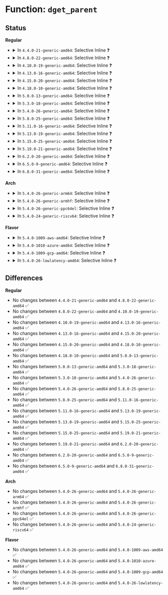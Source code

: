 # Function: <code>dget_parent</code>

## Status
<b>Regular</b>
<ul>
<li>
<details>
<summary>In <code>4.4.0-21-generic-amd64</code>: Selective Inline ❓</summary>

```c
struct dentry * dget_parent(struct dentry * dentry)
```

```json
{
  "name": "dget_parent",
  "collision_type": "Unique Global",
  "inline_type": "Selective",
  "funcs": [
    {
      "addr": 18446744071581088304,
      "name": "dget_parent",
      "external": true,
      "loc": "fs/dcache.c:803",
      "file": "fs/dcache.c",
      "inline": "not declared, inlined",
      "caller_inline": [],
      "caller_func": [
        "fs/namei.c:follow_dotdot",
        "fs/notify/fsnotify.c:__fsnotify_parent",
        "fs/ecryptfs/inode.c:ecryptfs_rename",
        "fs/ecryptfs/inode.c:ecryptfs_rename",
        "fs/ecryptfs/inode.c:ecryptfs_rmdir",
        "fs/ecryptfs/inode.c:ecryptfs_do_unlink",
        "fs/ecryptfs/inode.c:ecryptfs_mknod",
        "fs/ecryptfs/inode.c:ecryptfs_mkdir",
        "fs/ecryptfs/inode.c:ecryptfs_symlink",
        "fs/ecryptfs/inode.c:ecryptfs_link",
        "fs/ecryptfs/inode.c:ecryptfs_create",
        "fs/exportfs/expfs.c:exportfs_encode_fh",
        "fs/fuse/dir.c:fuse_dentry_revalidate",
        "fs/fuse/dir.c:fuse_dentry_revalidate",
        "security/tomoyo/condition.c:tomoyo_get_attributes"
      ]
    }
  ],
  "symbols": [
    {
      "addr": 18446744071581088304,
      "name": "dget_parent",
      "section": ".text",
      "bind": "STB_GLOBAL",
      "size": 137
    }
  ]
}
```
</details>
</li>
<li>
<details>
<summary>In <code>4.8.0-22-generic-amd64</code>: Selective Inline ❓</summary>

```c
struct dentry * dget_parent(struct dentry * dentry)
```

```json
{
  "name": "dget_parent",
  "collision_type": "Unique Global",
  "inline_type": "Selective",
  "funcs": [
    {
      "addr": 18446744071581253856,
      "name": "dget_parent",
      "external": true,
      "loc": "fs/dcache.c:811",
      "file": "fs/dcache.c",
      "inline": "not declared, inlined",
      "caller_inline": [],
      "caller_func": [
        "fs/namei.c:path_parent_directory",
        "fs/notify/fsnotify.c:__fsnotify_parent",
        "fs/crypto/crypto.c:fscrypt_d_revalidate",
        "fs/ext4/file.c:ext4_file_open",
        "fs/ecryptfs/inode.c:ecryptfs_rename",
        "fs/ecryptfs/inode.c:ecryptfs_rename",
        "fs/ecryptfs/inode.c:ecryptfs_mknod",
        "fs/ecryptfs/inode.c:ecryptfs_rmdir",
        "fs/ecryptfs/inode.c:ecryptfs_mkdir",
        "fs/ecryptfs/inode.c:ecryptfs_symlink",
        "fs/ecryptfs/inode.c:ecryptfs_link",
        "fs/ecryptfs/inode.c:ecryptfs_create",
        "fs/ecryptfs/inode.c:ecryptfs_do_unlink",
        "fs/exportfs/expfs.c:exportfs_encode_fh",
        "fs/fuse/dir.c:fuse_dentry_revalidate",
        "fs/fuse/dir.c:fuse_dentry_revalidate",
        "security/tomoyo/condition.c:tomoyo_get_attributes"
      ]
    }
  ],
  "symbols": [
    {
      "addr": 18446744071581253856,
      "name": "dget_parent",
      "section": ".text",
      "bind": "STB_GLOBAL",
      "size": 133
    }
  ]
}
```
</details>
</li>
<li>
<details>
<summary>In <code>4.10.0-19-generic-amd64</code>: Selective Inline ❓</summary>

```c
struct dentry * dget_parent(struct dentry * dentry)
```

```json
{
  "name": "dget_parent",
  "collision_type": "Unique Global",
  "inline_type": "Selective",
  "funcs": [
    {
      "addr": 18446744071581331648,
      "name": "dget_parent",
      "external": true,
      "loc": "fs/dcache.c:811",
      "file": "fs/dcache.c",
      "inline": "not declared, inlined",
      "caller_inline": [],
      "caller_func": [
        "fs/namei.c:path_parent_directory",
        "fs/notify/fsnotify.c:__fsnotify_parent",
        "fs/crypto/crypto.c:fscrypt_d_revalidate",
        "fs/ext4/file.c:ext4_file_open",
        "fs/ecryptfs/inode.c:ecryptfs_rename",
        "fs/ecryptfs/inode.c:ecryptfs_rename",
        "fs/ecryptfs/inode.c:ecryptfs_mknod",
        "fs/ecryptfs/inode.c:ecryptfs_rmdir",
        "fs/ecryptfs/inode.c:ecryptfs_mkdir",
        "fs/ecryptfs/inode.c:ecryptfs_symlink",
        "fs/ecryptfs/inode.c:ecryptfs_link",
        "fs/ecryptfs/inode.c:ecryptfs_create",
        "fs/ecryptfs/inode.c:ecryptfs_do_unlink",
        "fs/exportfs/expfs.c:exportfs_encode_fh",
        "fs/fuse/dir.c:fuse_dentry_revalidate",
        "fs/fuse/dir.c:fuse_dentry_revalidate",
        "security/tomoyo/condition.c:tomoyo_get_attributes"
      ]
    }
  ],
  "symbols": [
    {
      "addr": 18446744071581331648,
      "name": "dget_parent",
      "section": ".text",
      "bind": "STB_GLOBAL",
      "size": 133
    }
  ]
}
```
</details>
</li>
<li>
<details>
<summary>In <code>4.13.0-16-generic-amd64</code>: Selective Inline ❓</summary>

```c
struct dentry * dget_parent(struct dentry * dentry)
```

```json
{
  "name": "dget_parent",
  "collision_type": "Unique Global",
  "inline_type": "Selective",
  "funcs": [
    {
      "addr": 18446744071581387280,
      "name": "dget_parent",
      "external": true,
      "loc": "fs/dcache.c:843",
      "file": "fs/dcache.c",
      "inline": "not declared, inlined",
      "caller_inline": [],
      "caller_func": [
        "fs/namei.c:path_parent_directory",
        "fs/notify/fsnotify.c:__fsnotify_parent",
        "fs/crypto/crypto.c:fscrypt_d_revalidate",
        "fs/ext4/file.c:ext4_file_open",
        "fs/ecryptfs/inode.c:ecryptfs_rename",
        "fs/ecryptfs/inode.c:ecryptfs_rename",
        "fs/ecryptfs/inode.c:ecryptfs_mknod",
        "fs/ecryptfs/inode.c:ecryptfs_rmdir",
        "fs/ecryptfs/inode.c:ecryptfs_mkdir",
        "fs/ecryptfs/inode.c:ecryptfs_symlink",
        "fs/ecryptfs/inode.c:ecryptfs_link",
        "fs/ecryptfs/inode.c:ecryptfs_create",
        "fs/ecryptfs/inode.c:ecryptfs_do_unlink",
        "fs/exportfs/expfs.c:exportfs_encode_fh",
        "fs/fuse/dir.c:fuse_dentry_revalidate",
        "fs/fuse/dir.c:fuse_dentry_revalidate",
        "security/tomoyo/condition.c:tomoyo_get_attributes"
      ]
    }
  ],
  "symbols": [
    {
      "addr": 18446744071581387280,
      "name": "dget_parent",
      "section": ".text",
      "bind": "STB_GLOBAL",
      "size": 138
    }
  ]
}
```
</details>
</li>
<li>
<details>
<summary>In <code>4.15.0-20-generic-amd64</code>: Selective Inline ❓</summary>

```c
struct dentry * dget_parent(struct dentry * dentry)
```

```json
{
  "name": "dget_parent",
  "collision_type": "Unique Global",
  "inline_type": "Selective",
  "funcs": [
    {
      "addr": 18446744071581527392,
      "name": "dget_parent",
      "external": true,
      "loc": "fs/dcache.c:855",
      "file": "fs/dcache.c",
      "inline": "not declared, inlined",
      "caller_inline": [],
      "caller_func": [
        "fs/namei.c:path_parent_directory",
        "fs/notify/fsnotify.c:__fsnotify_parent",
        "fs/crypto/crypto.c:fscrypt_d_revalidate",
        "fs/crypto/hooks.c:fscrypt_file_open",
        "fs/ecryptfs/inode.c:ecryptfs_rename",
        "fs/ecryptfs/inode.c:ecryptfs_rename",
        "fs/ecryptfs/inode.c:ecryptfs_mknod",
        "fs/ecryptfs/inode.c:ecryptfs_rmdir",
        "fs/ecryptfs/inode.c:ecryptfs_mkdir",
        "fs/ecryptfs/inode.c:ecryptfs_symlink",
        "fs/ecryptfs/inode.c:ecryptfs_link",
        "fs/ecryptfs/inode.c:ecryptfs_create",
        "fs/ecryptfs/inode.c:ecryptfs_do_unlink",
        "fs/exportfs/expfs.c:exportfs_encode_fh",
        "fs/fuse/dir.c:fuse_dentry_revalidate",
        "fs/fuse/dir.c:fuse_dentry_revalidate",
        "security/tomoyo/condition.c:tomoyo_get_attributes"
      ]
    }
  ],
  "symbols": [
    {
      "addr": 18446744071581527392,
      "name": "dget_parent",
      "section": ".text",
      "bind": "STB_GLOBAL",
      "size": 138
    }
  ]
}
```
</details>
</li>
<li>
<details>
<summary>In <code>4.18.0-10-generic-amd64</code>: Selective Inline ❓</summary>

```c
struct dentry * dget_parent(struct dentry * dentry)
```

```json
{
  "name": "dget_parent",
  "collision_type": "Unique Global",
  "inline_type": "Selective",
  "funcs": [
    {
      "addr": 18446744071581687584,
      "name": "dget_parent",
      "external": true,
      "loc": "fs/dcache.c:863",
      "file": "fs/dcache.c",
      "inline": "not declared, inlined",
      "caller_inline": [],
      "caller_func": [
        "fs/namei.c:path_parent_directory",
        "fs/notify/fsnotify.c:__fsnotify_parent",
        "fs/crypto/crypto.c:fscrypt_d_revalidate",
        "fs/crypto/hooks.c:fscrypt_file_open",
        "fs/ecryptfs/inode.c:ecryptfs_rename",
        "fs/ecryptfs/inode.c:ecryptfs_rename",
        "fs/ecryptfs/inode.c:ecryptfs_mknod",
        "fs/ecryptfs/inode.c:ecryptfs_rmdir",
        "fs/ecryptfs/inode.c:ecryptfs_mkdir",
        "fs/ecryptfs/inode.c:ecryptfs_symlink",
        "fs/ecryptfs/inode.c:ecryptfs_link",
        "fs/ecryptfs/inode.c:ecryptfs_create",
        "fs/ecryptfs/inode.c:ecryptfs_do_unlink",
        "fs/exportfs/expfs.c:exportfs_encode_fh",
        "fs/fuse/dir.c:fuse_dentry_revalidate",
        "fs/fuse/dir.c:fuse_dentry_revalidate",
        "security/tomoyo/condition.c:tomoyo_get_attributes"
      ]
    }
  ],
  "symbols": [
    {
      "addr": 18446744071581687584,
      "name": "dget_parent",
      "section": ".text",
      "bind": "STB_GLOBAL",
      "size": 133
    }
  ]
}
```
</details>
</li>
<li>
<details>
<summary>In <code>5.0.0-13-generic-amd64</code>: Selective Inline ❓</summary>

```c
struct dentry * dget_parent(struct dentry * dentry)
```

```json
{
  "name": "dget_parent",
  "collision_type": "Unique Global",
  "inline_type": "Selective",
  "funcs": [
    {
      "addr": 18446744071581775232,
      "name": "dget_parent",
      "external": true,
      "loc": "fs/dcache.c:876",
      "file": "fs/dcache.c",
      "inline": "not declared, inlined",
      "caller_inline": [],
      "caller_func": [
        "fs/namei.c:path_parent_directory",
        "fs/notify/fsnotify.c:__fsnotify_parent",
        "fs/crypto/crypto.c:fscrypt_d_revalidate",
        "fs/crypto/hooks.c:fscrypt_file_open",
        "fs/ecryptfs/inode.c:ecryptfs_rename",
        "fs/ecryptfs/inode.c:ecryptfs_rename",
        "fs/ecryptfs/inode.c:ecryptfs_mknod",
        "fs/ecryptfs/inode.c:ecryptfs_rmdir",
        "fs/ecryptfs/inode.c:ecryptfs_mkdir",
        "fs/ecryptfs/inode.c:ecryptfs_symlink",
        "fs/ecryptfs/inode.c:ecryptfs_link",
        "fs/ecryptfs/inode.c:ecryptfs_create",
        "fs/ecryptfs/inode.c:ecryptfs_do_unlink",
        "fs/exportfs/expfs.c:exportfs_encode_fh",
        "fs/fuse/dir.c:fuse_dentry_revalidate",
        "fs/fuse/dir.c:fuse_dentry_revalidate",
        "security/tomoyo/condition.c:tomoyo_get_attributes"
      ]
    }
  ],
  "symbols": [
    {
      "addr": 18446744071581775232,
      "name": "dget_parent",
      "section": ".text",
      "bind": "STB_GLOBAL",
      "size": 133
    }
  ]
}
```
</details>
</li>
<li>
<details>
<summary>In <code>5.3.0-18-generic-amd64</code>: Selective Inline ❓</summary>

```c
struct dentry * dget_parent(struct dentry * dentry)
```

```json
{
  "name": "dget_parent",
  "collision_type": "Unique Global",
  "inline_type": "Selective",
  "funcs": [
    {
      "addr": 18446744071581892112,
      "name": "dget_parent",
      "external": true,
      "loc": "fs/dcache.c:902",
      "file": "fs/dcache.c",
      "inline": "not declared, inlined",
      "caller_inline": [],
      "caller_func": [
        "fs/namei.c:path_parent_directory",
        "fs/notify/fsnotify.c:__fsnotify_parent",
        "fs/crypto/hooks.c:fscrypt_file_open",
        "fs/ecryptfs/inode.c:ecryptfs_rename",
        "fs/ecryptfs/inode.c:ecryptfs_rename",
        "fs/ecryptfs/inode.c:ecryptfs_mknod",
        "fs/ecryptfs/inode.c:ecryptfs_rmdir",
        "fs/ecryptfs/inode.c:ecryptfs_mkdir",
        "fs/ecryptfs/inode.c:ecryptfs_symlink",
        "fs/ecryptfs/inode.c:ecryptfs_link",
        "fs/ecryptfs/inode.c:ecryptfs_create",
        "fs/ecryptfs/inode.c:ecryptfs_do_unlink",
        "fs/exportfs/expfs.c:exportfs_encode_fh",
        "fs/fuse/dir.c:fuse_dentry_revalidate",
        "fs/fuse/dir.c:fuse_dentry_revalidate",
        "security/tomoyo/condition.c:tomoyo_get_attributes"
      ]
    }
  ],
  "symbols": [
    {
      "addr": 18446744071581892112,
      "name": "dget_parent",
      "section": ".text",
      "bind": "STB_GLOBAL",
      "size": 135
    }
  ]
}
```
</details>
</li>
<li>
<details>
<summary>In <code>5.4.0-26-generic-amd64</code>: Selective Inline ❓</summary>

```c
struct dentry * dget_parent(struct dentry * dentry)
```

```json
{
  "name": "dget_parent",
  "collision_type": "Unique Global",
  "inline_type": "Selective",
  "funcs": [
    {
      "addr": 18446744071581964704,
      "name": "dget_parent",
      "external": true,
      "loc": "fs/dcache.c:902",
      "file": "fs/dcache.c",
      "inline": "not declared, inlined",
      "caller_inline": [],
      "caller_func": [
        "fs/namei.c:path_parent_directory",
        "fs/notify/fsnotify.c:__fsnotify_parent",
        "fs/crypto/hooks.c:fscrypt_file_open",
        "fs/ecryptfs/inode.c:ecryptfs_mknod",
        "fs/ecryptfs/inode.c:ecryptfs_mkdir",
        "fs/ecryptfs/inode.c:ecryptfs_symlink",
        "fs/ecryptfs/inode.c:ecryptfs_link",
        "fs/ecryptfs/inode.c:ecryptfs_create",
        "fs/exportfs/expfs.c:exportfs_encode_fh",
        "fs/fuse/dir.c:fuse_dentry_revalidate",
        "fs/fuse/dir.c:fuse_dentry_revalidate",
        "security/tomoyo/condition.c:tomoyo_get_attributes"
      ]
    }
  ],
  "symbols": [
    {
      "addr": 18446744071581964704,
      "name": "dget_parent",
      "section": ".text",
      "bind": "STB_GLOBAL",
      "size": 135
    }
  ]
}
```
</details>
</li>
<li>
<details>
<summary>In <code>5.8.0-25-generic-amd64</code>: Selective Inline ❓</summary>

```c
struct dentry * dget_parent(struct dentry * dentry)
```

```json
{
  "name": "dget_parent",
  "collision_type": "Unique Global",
  "inline_type": "Selective",
  "funcs": [
    {
      "addr": 18446744071582199040,
      "name": "dget_parent",
      "external": true,
      "loc": "fs/dcache.c:921",
      "file": "fs/dcache.c",
      "inline": "not declared, inlined",
      "caller_inline": [],
      "caller_func": [
        "fs/namei.c:path_pts",
        "fs/namei.c:follow_dotdot",
        "fs/ext4/fsync.c:ext4_sync_parent",
        "fs/ecryptfs/inode.c:ecryptfs_mknod",
        "fs/ecryptfs/inode.c:ecryptfs_mkdir",
        "fs/ecryptfs/inode.c:ecryptfs_symlink",
        "fs/ecryptfs/inode.c:ecryptfs_link",
        "fs/exportfs/expfs.c:exportfs_encode_fh",
        "fs/exportfs/expfs.c:reconnect_path",
        "fs/exportfs/expfs.c:reconnect_path",
        "fs/exportfs/expfs.c:reconnect_one",
        "fs/fuse/dir.c:fuse_dentry_revalidate",
        "fs/fuse/dir.c:fuse_dentry_revalidate",
        "security/tomoyo/condition.c:tomoyo_get_attributes"
      ]
    }
  ],
  "symbols": [
    {
      "addr": 18446744071582199040,
      "name": "dget_parent",
      "section": ".text",
      "bind": "STB_GLOBAL",
      "size": 143
    }
  ]
}
```
</details>
</li>
<li>
<details>
<summary>In <code>5.11.0-16-generic-amd64</code>: Selective Inline ❓</summary>

```c
struct dentry * dget_parent(struct dentry * dentry)
```

```json
{
  "name": "dget_parent",
  "collision_type": "Unique Global",
  "inline_type": "Selective",
  "funcs": [
    {
      "addr": 18446744071582245392,
      "name": "dget_parent",
      "external": true,
      "loc": "fs/dcache.c:928",
      "file": "fs/dcache.c",
      "inline": "not declared, inlined",
      "caller_inline": [],
      "caller_func": [
        "fs/namei.c:path_pts",
        "fs/namei.c:follow_dotdot",
        "fs/notify/fsnotify.c:__fsnotify_parent",
        "fs/notify/fsnotify.c:__fsnotify_parent",
        "fs/ext4/fsync.c:ext4_sync_parent",
        "fs/ecryptfs/inode.c:ecryptfs_mknod",
        "fs/ecryptfs/inode.c:ecryptfs_mkdir",
        "fs/ecryptfs/inode.c:ecryptfs_symlink",
        "fs/ecryptfs/inode.c:ecryptfs_link",
        "fs/exportfs/expfs.c:exportfs_encode_fh",
        "fs/exportfs/expfs.c:reconnect_path",
        "fs/exportfs/expfs.c:reconnect_path",
        "fs/exportfs/expfs.c:reconnect_one",
        "fs/fuse/dir.c:fuse_dentry_revalidate",
        "fs/fuse/dir.c:fuse_dentry_revalidate",
        "security/tomoyo/condition.c:tomoyo_get_attributes"
      ]
    }
  ],
  "symbols": [
    {
      "addr": 18446744071582245392,
      "name": "dget_parent",
      "section": ".text",
      "bind": "STB_GLOBAL",
      "size": 168
    }
  ]
}
```
</details>
</li>
<li>
<details>
<summary>In <code>5.13.0-19-generic-amd64</code>: Selective Inline ❓</summary>

```c
struct dentry * dget_parent(struct dentry * dentry)
```

```json
{
  "name": "dget_parent",
  "collision_type": "Unique Global",
  "inline_type": "Selective",
  "funcs": [
    {
      "addr": 18446744071582270976,
      "name": "dget_parent",
      "external": true,
      "loc": "fs/dcache.c:931",
      "file": "fs/dcache.c",
      "inline": "not declared, inlined",
      "caller_inline": [],
      "caller_func": [
        "fs/namei.c:path_pts",
        "fs/notify/fsnotify.c:__fsnotify_parent",
        "fs/notify/fsnotify.c:__fsnotify_parent",
        "fs/ext4/fsync.c:ext4_sync_file",
        "fs/exportfs/expfs.c:exportfs_encode_fh",
        "fs/exportfs/expfs.c:reconnect_path",
        "fs/exportfs/expfs.c:reconnect_path",
        "fs/exportfs/expfs.c:reconnect_one",
        "fs/fuse/dir.c:fuse_dentry_revalidate",
        "fs/fuse/dir.c:fuse_dentry_revalidate",
        "security/tomoyo/condition.c:tomoyo_get_attributes"
      ]
    }
  ],
  "symbols": [
    {
      "addr": 18446744071582270976,
      "name": "dget_parent",
      "section": ".text",
      "bind": "STB_GLOBAL",
      "size": 168
    }
  ]
}
```
</details>
</li>
<li>
<details>
<summary>In <code>5.15.0-25-generic-amd64</code>: Selective Inline ❓</summary>

```c
struct dentry * dget_parent(struct dentry * dentry)
```

```json
{
  "name": "dget_parent",
  "collision_type": "Unique Global",
  "inline_type": "Selective",
  "funcs": [
    {
      "addr": 18446744071582589168,
      "name": "dget_parent",
      "external": true,
      "loc": "fs/dcache.c:931",
      "file": "fs/dcache.c",
      "inline": "not declared, inlined",
      "caller_inline": [],
      "caller_func": [
        "fs/namei.c:path_pts",
        "fs/notify/fsnotify.c:__fsnotify_parent",
        "fs/notify/fsnotify.c:__fsnotify_parent",
        "fs/ext4/fsync.c:ext4_sync_file",
        "fs/exportfs/expfs.c:exportfs_encode_fh",
        "fs/exportfs/expfs.c:reconnect_path",
        "fs/exportfs/expfs.c:reconnect_path",
        "fs/exportfs/expfs.c:reconnect_one",
        "fs/fuse/dir.c:fuse_dentry_revalidate",
        "fs/fuse/dir.c:fuse_dentry_revalidate",
        "security/tomoyo/condition.c:tomoyo_get_attributes"
      ]
    }
  ],
  "symbols": [
    {
      "addr": 18446744071582589168,
      "name": "dget_parent",
      "section": ".text",
      "bind": "STB_GLOBAL",
      "size": 168
    }
  ]
}
```
</details>
</li>
<li>
<details>
<summary>In <code>5.19.0-21-generic-amd64</code>: Selective Inline ❓</summary>

```c
struct dentry * dget_parent(struct dentry * dentry)
```

```json
{
  "name": "dget_parent",
  "collision_type": "Unique Global",
  "inline_type": "Selective",
  "funcs": [
    {
      "addr": 18446744071583120704,
      "name": "dget_parent",
      "external": true,
      "loc": "fs/dcache.c:956",
      "file": "fs/dcache.c",
      "inline": "not declared, inlined",
      "caller_inline": [],
      "caller_func": [
        "fs/namei.c:path_pts",
        "fs/namei.c:handle_dots",
        "fs/notify/fsnotify.c:__fsnotify_parent",
        "fs/notify/fsnotify.c:__fsnotify_parent",
        "fs/ext4/fsync.c:ext4_sync_file",
        "fs/exportfs/expfs.c:exportfs_encode_fh",
        "fs/exportfs/expfs.c:reconnect_path",
        "fs/exportfs/expfs.c:reconnect_path",
        "fs/exportfs/expfs.c:reconnect_one",
        "fs/fuse/dir.c:fuse_dentry_revalidate",
        "fs/fuse/dir.c:fuse_dentry_revalidate",
        "security/tomoyo/condition.c:tomoyo_get_attributes",
        "security/landlock/fs.c:collect_domain_accesses",
        "security/landlock/fs.c:check_access_path_dual"
      ]
    }
  ],
  "symbols": [
    {
      "addr": 18446744071583120704,
      "name": "dget_parent",
      "section": ".text",
      "bind": "STB_GLOBAL",
      "size": 186
    }
  ]
}
```
</details>
</li>
<li>
<details>
<summary>In <code>6.2.0-20-generic-amd64</code>: Selective Inline ❓</summary>

```c
struct dentry * dget_parent(struct dentry * dentry)
```

```json
{
  "name": "dget_parent",
  "collision_type": "Unique Global",
  "inline_type": "Selective",
  "funcs": [
    {
      "addr": 18446744071583691104,
      "name": "dget_parent",
      "external": true,
      "loc": "fs/dcache.c:956",
      "file": "fs/dcache.c",
      "inline": "not declared, inlined",
      "caller_inline": [],
      "caller_func": [
        "fs/namei.c:path_pts",
        "fs/namei.c:handle_dots",
        "fs/notify/fsnotify.c:__fsnotify_parent",
        "fs/notify/fsnotify.c:__fsnotify_parent",
        "fs/ext4/fsync.c:ext4_sync_file",
        "fs/exportfs/expfs.c:exportfs_encode_fh",
        "fs/exportfs/expfs.c:reconnect_path",
        "fs/exportfs/expfs.c:reconnect_path",
        "fs/exportfs/expfs.c:reconnect_one",
        "fs/fuse/dir.c:fuse_dentry_revalidate",
        "fs/fuse/dir.c:fuse_dentry_revalidate",
        "security/tomoyo/condition.c:tomoyo_get_attributes",
        "security/landlock/fs.c:collect_domain_accesses",
        "security/landlock/fs.c:is_access_to_paths_allowed"
      ]
    }
  ],
  "symbols": [
    {
      "addr": 18446744071583691104,
      "name": "dget_parent",
      "section": ".text",
      "bind": "STB_GLOBAL",
      "size": 186
    }
  ]
}
```
</details>
</li>
<li>
<details>
<summary>In <code>6.5.0-9-generic-amd64</code>: Selective Inline ❓</summary>

```c
struct dentry * dget_parent(struct dentry * dentry)
```

```json
{
  "name": "dget_parent",
  "collision_type": "Unique Global",
  "inline_type": "Selective",
  "funcs": [
    {
      "addr": 18446744071583908992,
      "name": "dget_parent",
      "external": true,
      "loc": "fs/dcache.c:956",
      "file": "fs/dcache.c",
      "inline": "not declared, inlined",
      "caller_inline": [],
      "caller_func": [
        "fs/namei.c:path_pts",
        "fs/namei.c:handle_dots",
        "fs/notify/fsnotify.c:__fsnotify_parent",
        "fs/notify/fsnotify.c:__fsnotify_parent",
        "fs/ext4/fsync.c:ext4_sync_file",
        "fs/exportfs/expfs.c:exportfs_encode_fh",
        "fs/exportfs/expfs.c:reconnect_path",
        "fs/exportfs/expfs.c:reconnect_path",
        "fs/exportfs/expfs.c:reconnect_one",
        "fs/fuse/dir.c:fuse_dentry_revalidate",
        "fs/fuse/dir.c:fuse_dentry_revalidate",
        "security/tomoyo/condition.c:tomoyo_get_attributes",
        "security/landlock/fs.c:collect_domain_accesses",
        "security/landlock/fs.c:is_access_to_paths_allowed"
      ]
    }
  ],
  "symbols": [
    {
      "addr": 18446744071583908992,
      "name": "dget_parent",
      "section": ".text",
      "bind": "STB_GLOBAL",
      "size": 186
    }
  ]
}
```
</details>
</li>
<li>
<details>
<summary>In <code>6.8.0-31-generic-amd64</code>: Selective Inline ❓</summary>

```c
struct dentry * dget_parent(struct dentry * dentry)
```

```json
{
  "name": "dget_parent",
  "collision_type": "Unique Global",
  "inline_type": "Selective",
  "funcs": [
    {
      "addr": 18446744071584114832,
      "name": "dget_parent",
      "external": true,
      "loc": "fs/dcache.c:881",
      "file": "fs/dcache.c",
      "inline": "not declared, inlined",
      "caller_inline": [],
      "caller_func": [
        "fs/namei.c:path_pts",
        "fs/namei.c:handle_dots",
        "fs/notify/fsnotify.c:__fsnotify_parent",
        "fs/notify/fsnotify.c:__fsnotify_parent",
        "fs/ext4/fsync.c:ext4_sync_file",
        "fs/exportfs/expfs.c:exportfs_encode_fh",
        "fs/exportfs/expfs.c:reconnect_path",
        "fs/exportfs/expfs.c:reconnect_path",
        "fs/exportfs/expfs.c:reconnect_one",
        "fs/fuse/dir.c:fuse_dentry_revalidate",
        "fs/fuse/dir.c:fuse_dentry_revalidate",
        "security/tomoyo/condition.c:tomoyo_get_attributes",
        "security/landlock/fs.c:collect_domain_accesses",
        "security/landlock/fs.c:is_access_to_paths_allowed"
      ]
    }
  ],
  "symbols": [
    {
      "addr": 18446744071584114832,
      "name": "dget_parent",
      "section": ".text",
      "bind": "STB_GLOBAL",
      "size": 186
    }
  ]
}
```
</details>
</li>
</ul>
<b>Arch</b>
<ul>
<li>
<details>
<summary>In <code>5.4.0-26-generic-arm64</code>: Selective Inline ❓</summary>

```c
struct dentry * dget_parent(struct dentry * dentry)
```

```json
{
  "name": "dget_parent",
  "collision_type": "Unique Global",
  "inline_type": "Selective",
  "funcs": [
    {
      "addr": 18446603336493465120,
      "name": "dget_parent",
      "external": true,
      "loc": "fs/dcache.c:902",
      "file": "fs/dcache.c",
      "inline": "not declared, inlined",
      "caller_inline": [],
      "caller_func": [
        "fs/namei.c:path_parent_directory",
        "fs/notify/fsnotify.c:__fsnotify_parent",
        "fs/crypto/hooks.c:fscrypt_file_open",
        "fs/ecryptfs/inode.c:ecryptfs_mknod",
        "fs/ecryptfs/inode.c:ecryptfs_mkdir",
        "fs/ecryptfs/inode.c:ecryptfs_symlink",
        "fs/ecryptfs/inode.c:ecryptfs_link",
        "fs/ecryptfs/inode.c:ecryptfs_create",
        "fs/exportfs/expfs.c:exportfs_encode_fh",
        "fs/fuse/dir.c:fuse_dentry_revalidate",
        "fs/fuse/dir.c:fuse_dentry_revalidate",
        "security/tomoyo/condition.c:tomoyo_get_attributes"
      ]
    }
  ],
  "symbols": [
    {
      "addr": 18446603336493465120,
      "name": "dget_parent",
      "section": ".text",
      "bind": "STB_GLOBAL",
      "size": 248
    }
  ]
}
```
</details>
</li>
<li>
<details>
<summary>In <code>5.4.0-26-generic-armhf</code>: Selective Inline ❓</summary>

```c
struct dentry * dget_parent(struct dentry * dentry)
```

```json
{
  "name": "dget_parent",
  "collision_type": "Unique Global",
  "inline_type": "Selective",
  "funcs": [
    {
      "addr": 3227032976,
      "name": "dget_parent",
      "external": true,
      "loc": "fs/dcache.c:902",
      "file": "fs/dcache.c",
      "inline": "not declared, inlined",
      "caller_inline": [],
      "caller_func": [
        "fs/namei.c:path_parent_directory",
        "fs/notify/fsnotify.c:__fsnotify_parent",
        "fs/crypto/hooks.c:fscrypt_file_open",
        "fs/ecryptfs/inode.c:ecryptfs_mknod",
        "fs/ecryptfs/inode.c:ecryptfs_mkdir",
        "fs/ecryptfs/inode.c:ecryptfs_symlink",
        "fs/ecryptfs/inode.c:ecryptfs_link",
        "fs/ecryptfs/inode.c:ecryptfs_create",
        "fs/exportfs/expfs.c:exportfs_encode_fh",
        "fs/fuse/dir.c:fuse_dentry_revalidate",
        "fs/fuse/dir.c:fuse_dentry_revalidate",
        "security/tomoyo/condition.c:tomoyo_get_attributes"
      ]
    }
  ],
  "symbols": [
    {
      "addr": 3227032976,
      "name": "dget_parent",
      "section": ".text",
      "bind": "STB_GLOBAL",
      "size": 168
    }
  ]
}
```
</details>
</li>
<li>
<details>
<summary>In <code>5.4.0-26-generic-ppc64el</code>: Selective Inline ❓</summary>

```c
struct dentry * dget_parent(struct dentry * dentry)
```

```json
{
  "name": "dget_parent",
  "collision_type": "Unique Global",
  "inline_type": "Selective",
  "funcs": [
    {
      "addr": 13835058055287025824,
      "name": "dget_parent",
      "external": true,
      "loc": "fs/dcache.c:902",
      "file": "fs/dcache.c",
      "inline": "not declared, inlined",
      "caller_inline": [],
      "caller_func": [
        "fs/namei.c:path_parent_directory",
        "fs/notify/fsnotify.c:__fsnotify_parent",
        "fs/crypto/hooks.c:fscrypt_file_open",
        "fs/ecryptfs/inode.c:ecryptfs_mknod",
        "fs/ecryptfs/inode.c:ecryptfs_mkdir",
        "fs/ecryptfs/inode.c:ecryptfs_symlink",
        "fs/ecryptfs/inode.c:ecryptfs_link",
        "fs/ecryptfs/inode.c:ecryptfs_create",
        "fs/exportfs/expfs.c:exportfs_encode_fh",
        "fs/exportfs/expfs.c:reconnect_path",
        "fs/exportfs/expfs.c:reconnect_path",
        "fs/exportfs/expfs.c:reconnect_path",
        "fs/fuse/dir.c:fuse_dentry_revalidate",
        "fs/fuse/dir.c:fuse_dentry_revalidate",
        "security/tomoyo/condition.c:tomoyo_get_attributes"
      ]
    }
  ],
  "symbols": [
    {
      "addr": 13835058055287025824,
      "name": "dget_parent",
      "section": ".text",
      "bind": "STB_GLOBAL",
      "size": 364
    }
  ]
}
```
</details>
</li>
<li>
<details>
<summary>In <code>5.4.0-24-generic-riscv64</code>: Selective Inline ❓</summary>

```c
struct dentry * dget_parent(struct dentry * dentry)
```

```json
{
  "name": "dget_parent",
  "collision_type": "Unique Global",
  "inline_type": "Selective",
  "funcs": [
    {
      "addr": 18446743936273147462,
      "name": "dget_parent",
      "external": true,
      "loc": "fs/dcache.c:902",
      "file": "fs/dcache.c",
      "inline": "not declared, inlined",
      "caller_inline": [],
      "caller_func": [
        "fs/namei.c:path_parent_directory",
        "fs/notify/fsnotify.c:__fsnotify_parent",
        "fs/crypto/hooks.c:fscrypt_file_open",
        "fs/ecryptfs/inode.c:ecryptfs_mknod",
        "fs/ecryptfs/inode.c:ecryptfs_mkdir",
        "fs/ecryptfs/inode.c:ecryptfs_symlink",
        "fs/ecryptfs/inode.c:ecryptfs_link",
        "fs/ecryptfs/inode.c:ecryptfs_create",
        "fs/exportfs/expfs.c:exportfs_encode_fh",
        "fs/fuse/dir.c:fuse_dentry_revalidate",
        "fs/fuse/dir.c:fuse_dentry_revalidate",
        "security/tomoyo/condition.c:tomoyo_get_attributes"
      ]
    }
  ],
  "symbols": [
    {
      "addr": 18446743936273147462,
      "name": "dget_parent",
      "section": ".text",
      "bind": "STB_GLOBAL",
      "size": 256
    }
  ]
}
```
</details>
</li>
</ul>
<b>Flavor</b>
<ul>
<li>
<details>
<summary>In <code>5.4.0-1009-aws-amd64</code>: Selective Inline ❓</summary>

```c
struct dentry * dget_parent(struct dentry * dentry)
```

```json
{
  "name": "dget_parent",
  "collision_type": "Unique Global",
  "inline_type": "Selective",
  "funcs": [
    {
      "addr": 18446744071581933440,
      "name": "dget_parent",
      "external": true,
      "loc": "fs/dcache.c:902",
      "file": "fs/dcache.c",
      "inline": "not declared, inlined",
      "caller_inline": [],
      "caller_func": [
        "fs/namei.c:path_parent_directory",
        "fs/notify/fsnotify.c:__fsnotify_parent",
        "fs/crypto/hooks.c:fscrypt_file_open",
        "fs/ecryptfs/inode.c:ecryptfs_mknod",
        "fs/ecryptfs/inode.c:ecryptfs_mkdir",
        "fs/ecryptfs/inode.c:ecryptfs_symlink",
        "fs/ecryptfs/inode.c:ecryptfs_link",
        "fs/ecryptfs/inode.c:ecryptfs_create",
        "fs/exportfs/expfs.c:exportfs_encode_fh",
        "fs/fuse/dir.c:fuse_dentry_revalidate",
        "fs/fuse/dir.c:fuse_dentry_revalidate",
        "security/tomoyo/condition.c:tomoyo_get_attributes"
      ]
    }
  ],
  "symbols": [
    {
      "addr": 18446744071581933440,
      "name": "dget_parent",
      "section": ".text",
      "bind": "STB_GLOBAL",
      "size": 135
    }
  ]
}
```
</details>
</li>
<li>
<details>
<summary>In <code>5.4.0-1010-azure-amd64</code>: Selective Inline ❓</summary>

```c
struct dentry * dget_parent(struct dentry * dentry)
```

```json
{
  "name": "dget_parent",
  "collision_type": "Unique Global",
  "inline_type": "Selective",
  "funcs": [
    {
      "addr": 18446744071581871024,
      "name": "dget_parent",
      "external": true,
      "loc": "fs/dcache.c:902",
      "file": "fs/dcache.c",
      "inline": "not declared, inlined",
      "caller_inline": [],
      "caller_func": [
        "fs/namei.c:path_parent_directory",
        "fs/notify/fsnotify.c:__fsnotify_parent",
        "fs/crypto/hooks.c:fscrypt_file_open",
        "fs/ecryptfs/inode.c:ecryptfs_mknod",
        "fs/ecryptfs/inode.c:ecryptfs_mkdir",
        "fs/ecryptfs/inode.c:ecryptfs_symlink",
        "fs/ecryptfs/inode.c:ecryptfs_link",
        "fs/ecryptfs/inode.c:ecryptfs_create",
        "fs/exportfs/expfs.c:exportfs_encode_fh",
        "fs/fuse/dir.c:fuse_dentry_revalidate",
        "fs/fuse/dir.c:fuse_dentry_revalidate",
        "security/tomoyo/condition.c:tomoyo_get_attributes"
      ]
    }
  ],
  "symbols": [
    {
      "addr": 18446744071581871024,
      "name": "dget_parent",
      "section": ".text",
      "bind": "STB_GLOBAL",
      "size": 135
    }
  ]
}
```
</details>
</li>
<li>
<details>
<summary>In <code>5.4.0-1009-gcp-amd64</code>: Selective Inline ❓</summary>

```c
struct dentry * dget_parent(struct dentry * dentry)
```

```json
{
  "name": "dget_parent",
  "collision_type": "Unique Global",
  "inline_type": "Selective",
  "funcs": [
    {
      "addr": 18446744071581924752,
      "name": "dget_parent",
      "external": true,
      "loc": "fs/dcache.c:902",
      "file": "fs/dcache.c",
      "inline": "not declared, inlined",
      "caller_inline": [],
      "caller_func": [
        "fs/namei.c:path_parent_directory",
        "fs/notify/fsnotify.c:__fsnotify_parent",
        "fs/crypto/hooks.c:fscrypt_file_open",
        "fs/ecryptfs/inode.c:ecryptfs_mknod",
        "fs/ecryptfs/inode.c:ecryptfs_mkdir",
        "fs/ecryptfs/inode.c:ecryptfs_symlink",
        "fs/ecryptfs/inode.c:ecryptfs_link",
        "fs/ecryptfs/inode.c:ecryptfs_create",
        "fs/exportfs/expfs.c:exportfs_encode_fh",
        "fs/fuse/dir.c:fuse_dentry_revalidate",
        "fs/fuse/dir.c:fuse_dentry_revalidate",
        "security/tomoyo/condition.c:tomoyo_get_attributes"
      ]
    }
  ],
  "symbols": [
    {
      "addr": 18446744071581924752,
      "name": "dget_parent",
      "section": ".text",
      "bind": "STB_GLOBAL",
      "size": 135
    }
  ]
}
```
</details>
</li>
<li>
<details>
<summary>In <code>5.4.0-26-lowlatency-amd64</code>: Selective Inline ❓</summary>

```c
struct dentry * dget_parent(struct dentry * dentry)
```

```json
{
  "name": "dget_parent",
  "collision_type": "Unique Global",
  "inline_type": "Selective",
  "funcs": [
    {
      "addr": 18446744071581995184,
      "name": "dget_parent",
      "external": true,
      "loc": "fs/dcache.c:902",
      "file": "fs/dcache.c",
      "inline": "not declared, inlined",
      "caller_inline": [],
      "caller_func": [
        "fs/namei.c:path_parent_directory",
        "fs/notify/fsnotify.c:__fsnotify_parent",
        "fs/crypto/hooks.c:fscrypt_file_open",
        "fs/ecryptfs/inode.c:ecryptfs_mknod",
        "fs/ecryptfs/inode.c:ecryptfs_mkdir",
        "fs/ecryptfs/inode.c:ecryptfs_symlink",
        "fs/ecryptfs/inode.c:ecryptfs_link",
        "fs/ecryptfs/inode.c:ecryptfs_create",
        "fs/exportfs/expfs.c:exportfs_encode_fh",
        "fs/fuse/dir.c:fuse_dentry_revalidate",
        "fs/fuse/dir.c:fuse_dentry_revalidate",
        "security/tomoyo/condition.c:tomoyo_get_attributes"
      ]
    }
  ],
  "symbols": [
    {
      "addr": 18446744071581995184,
      "name": "dget_parent",
      "section": ".text",
      "bind": "STB_GLOBAL",
      "size": 160
    }
  ]
}
```
</details>
</li>
</ul>

## Differences
<b>Regular</b>
<ul>
<li>
No changes between <code>4.4.0-21-generic-amd64</code> and <code>4.8.0-22-generic-amd64</code> ✅
</li>
<li>
No changes between <code>4.8.0-22-generic-amd64</code> and <code>4.10.0-19-generic-amd64</code> ✅
</li>
<li>
No changes between <code>4.10.0-19-generic-amd64</code> and <code>4.13.0-16-generic-amd64</code> ✅
</li>
<li>
No changes between <code>4.13.0-16-generic-amd64</code> and <code>4.15.0-20-generic-amd64</code> ✅
</li>
<li>
No changes between <code>4.15.0-20-generic-amd64</code> and <code>4.18.0-10-generic-amd64</code> ✅
</li>
<li>
No changes between <code>4.18.0-10-generic-amd64</code> and <code>5.0.0-13-generic-amd64</code> ✅
</li>
<li>
No changes between <code>5.0.0-13-generic-amd64</code> and <code>5.3.0-18-generic-amd64</code> ✅
</li>
<li>
No changes between <code>5.3.0-18-generic-amd64</code> and <code>5.4.0-26-generic-amd64</code> ✅
</li>
<li>
No changes between <code>5.4.0-26-generic-amd64</code> and <code>5.8.0-25-generic-amd64</code> ✅
</li>
<li>
No changes between <code>5.8.0-25-generic-amd64</code> and <code>5.11.0-16-generic-amd64</code> ✅
</li>
<li>
No changes between <code>5.11.0-16-generic-amd64</code> and <code>5.13.0-19-generic-amd64</code> ✅
</li>
<li>
No changes between <code>5.13.0-19-generic-amd64</code> and <code>5.15.0-25-generic-amd64</code> ✅
</li>
<li>
No changes between <code>5.15.0-25-generic-amd64</code> and <code>5.19.0-21-generic-amd64</code> ✅
</li>
<li>
No changes between <code>5.19.0-21-generic-amd64</code> and <code>6.2.0-20-generic-amd64</code> ✅
</li>
<li>
No changes between <code>6.2.0-20-generic-amd64</code> and <code>6.5.0-9-generic-amd64</code> ✅
</li>
<li>
No changes between <code>6.5.0-9-generic-amd64</code> and <code>6.8.0-31-generic-amd64</code> ✅
</li>
</ul>
<b>Arch</b>
<ul>
<li>
No changes between <code>5.4.0-26-generic-amd64</code> and <code>5.4.0-26-generic-arm64</code> ✅
</li>
<li>
No changes between <code>5.4.0-26-generic-amd64</code> and <code>5.4.0-26-generic-armhf</code> ✅
</li>
<li>
No changes between <code>5.4.0-26-generic-amd64</code> and <code>5.4.0-26-generic-ppc64el</code> ✅
</li>
<li>
No changes between <code>5.4.0-26-generic-amd64</code> and <code>5.4.0-24-generic-riscv64</code> ✅
</li>
</ul>
<b>Flavor</b>
<ul>
<li>
No changes between <code>5.4.0-26-generic-amd64</code> and <code>5.4.0-1009-aws-amd64</code> ✅
</li>
<li>
No changes between <code>5.4.0-26-generic-amd64</code> and <code>5.4.0-1010-azure-amd64</code> ✅
</li>
<li>
No changes between <code>5.4.0-26-generic-amd64</code> and <code>5.4.0-1009-gcp-amd64</code> ✅
</li>
<li>
No changes between <code>5.4.0-26-generic-amd64</code> and <code>5.4.0-26-lowlatency-amd64</code> ✅
</li>
</ul>
